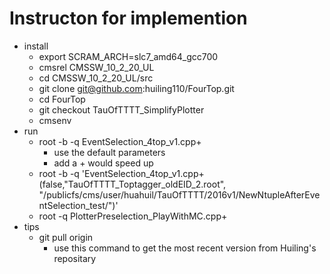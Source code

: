 # Instructon for implemention
* install 
  * export SCRAM_ARCH=slc7_amd64_gcc700
  * cmsrel CMSSW_10_2_20_UL
  * cd CMSSW_10_2_20_UL/src
  * git clone git@github.com:huiling110/FourTop.git 
  * cd FourTop
  * git checkout  TauOfTTTT_SimplifyPlotter
  * cmsenv
 * run
   * root -b -q EventSelection_4top_v1.cpp+
     * use the default parameters
     * add a + would speed up
   * root -b -q 'EventSelection_4top_v1.cpp+(false,"TauOfTTTT_Toptagger_oldEID_2.root", "/publicfs/cms/user/huahuil/TauOfTTTT/2016v1/NewNtupleAfterEventSelection_test/")'
   * root -q PlotterPreselection_PlayWithMC.cpp+
 * tips
    * git pull origin
      * use this command to get the most recent version from Huiling's repositary
  
      
     
